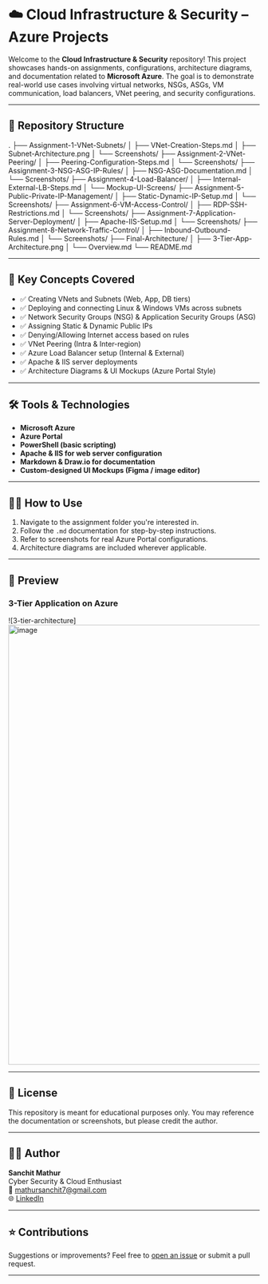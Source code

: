 # ☁️ Cloud Infrastructure & Security – Azure Projects

Welcome to the **Cloud Infrastructure & Security** repository! This project showcases hands-on assignments, configurations, architecture diagrams, and documentation related to **Microsoft Azure**. The goal is to demonstrate real-world use cases involving virtual networks, NSGs, ASGs, VM communication, load balancers, VNet peering, and security configurations.

---

## 📁 Repository Structure

.
├── Assignment-1-VNet-Subnets/
│ ├── VNet-Creation-Steps.md
│ ├── Subnet-Architecture.png
│ └── Screenshots/
├── Assignment-2-VNet-Peering/
│ ├── Peering-Configuration-Steps.md
│ └── Screenshots/
├── Assignment-3-NSG-ASG-IP-Rules/
│ ├── NSG-ASG-Documentation.md
│ └── Screenshots/
├── Assignment-4-Load-Balancer/
│ ├── Internal-External-LB-Steps.md
│ └── Mockup-UI-Screens/
├── Assignment-5-Public-Private-IP-Management/
│ ├── Static-Dynamic-IP-Setup.md
│ └── Screenshots/
├── Assignment-6-VM-Access-Control/
│ ├── RDP-SSH-Restrictions.md
│ └── Screenshots/
├── Assignment-7-Application-Server-Deployment/
│ ├── Apache-IIS-Setup.md
│ └── Screenshots/
├── Assignment-8-Network-Traffic-Control/
│ ├── Inbound-Outbound-Rules.md
│ └── Screenshots/
├── Final-Architecture/
│ ├── 3-Tier-App-Architecture.png
│ └── Overview.md
└── README.md

---

## 📌 Key Concepts Covered

- ✅ Creating VNets and Subnets (Web, App, DB tiers)
- ✅ Deploying and connecting Linux & Windows VMs across subnets
- ✅ Network Security Groups (NSG) & Application Security Groups (ASG)
- ✅ Assigning Static & Dynamic Public IPs
- ✅ Denying/Allowing Internet access based on rules
- ✅ VNet Peering (Intra & Inter-region)
- ✅ Azure Load Balancer setup (Internal & External)
- ✅ Apache & IIS server deployments
- ✅ Architecture Diagrams & UI Mockups (Azure Portal Style)

---

## 🛠️ Tools & Technologies

- **Microsoft Azure**
- **Azure Portal**
- **PowerShell (basic scripting)**
- **Apache & IIS for web server configuration**
- **Markdown & Draw.io for documentation**
- **Custom-designed UI Mockups (Figma / image editor)**

---

## 🧑‍💻 How to Use

1. Navigate to the assignment folder you're interested in.
2. Follow the `.md` documentation for step-by-step instructions.
3. Refer to screenshots for real Azure Portal configurations.
4. Architecture diagrams are included wherever applicable.

---

## 📸 Preview

### 3-Tier Application on Azure  
![3-tier-architecture]<img width="1237" height="881" alt="image" src="https://github.com/user-attachments/assets/cef9bc82-1f0a-40c4-97c4-2846f8004dcc" />


---

## 📄 License

This repository is meant for educational purposes only. You may reference the documentation or screenshots, but please credit the author.

---

## 🙋‍♂️ Author

**Sanchit Mathur**  
Cyber Security & Cloud Enthusiast  
📧 mathursanchit7@gmail.com  
🌐 [LinkedIn](https://www.linkedin.com/in/sanchit-mathur)

---

## ⭐ Contributions

Suggestions or improvements? Feel free to [open an issue](https://github.com/sanchit-mathr/cloude-infra-and-security001/issues) or submit a pull request.

---
